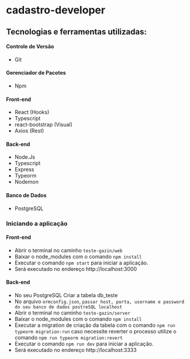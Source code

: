 # cadastro-developer

## Tecnologias e ferramentas utilizadas:
#### Controle de Versão
 - Git

#### Gerenciador de Pacotes
 - Npm

#### Front-end
 - React (Hooks)
 - Typescript
 - react-bootstrap (Visual)
 - Axios (Rest)
 
#### Back-end
 - Node.Js
 - Typescript
 - Express
 - Typeorm
 - Nodemon
 
#### Banco de Dados
 - PostgreSQL
 
### Iniciando a aplicação 
#### Front-end
 - Abrir o terminal no caminho `teste-gazin/web`
 - Baixar o node_modules com o comando `npm install`
 - Executar o comando `npm start` para iniciar a aplicação.
 - Será executado no endereço http://localhost:3000
  
#### Back-end
 - No seu PostgreSQL Criar a tabela db_teste 
 - No arquivo `ormconfig.json`, `passar host, porta, username e password do seu banco de dados postreSQL localhost`
 - Abrir o terminal no caminho `teste-gazin/server`
 - Baixar o node_modules com o comando `npm install`
 - Executar a migration de criação da tabela com o comando `npm run typeorm migration:run` caso  necessite reverter o processo utilize o comando `npm run typeorm migration:revert`
 - Executar o comando `npm run dev` para iniciar a aplicação.
 - Será executado no endereço http://localhost:3333
 
